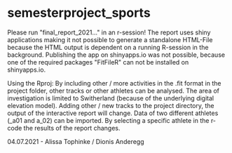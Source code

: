 # semesterproject_sports

Please run "final_report_2021..." in an r-session!
The report uses shiny applications making it not possible to generate a standalone HTML-File because the HTML output is dependent on a running R-session in the background.
Publishing the app on shinyapps.io was not possible, because one of the required packages "FitFileR" can not be installed on shinyapps.io.

Using the Rproj:
By including other / more activities in the .fit format in the project folder, other tracks or other athletes can be analysed. The area of investigation is limited to Switherland (because of the underlying digital elevation model). Adding other / new tracks to the project directory, the output of the interactive report will change.
Data of two different athletes (_a01 and a_02) can be imported. By selecting a specific athlete in the r-code the results of the report changes.

04.07.2021 - Alissa Tophinke / Dionis Anderegg
